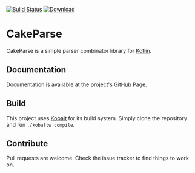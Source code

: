 [![Build Status](https://travis-ci.org/sargunster/cakeparse.svg?branch=master)](https://travis-ci.org/sargunster/cakeparse)
[![Download](https://api.bintray.com/packages/sargunster/maven/cakeparse/images/download.svg)](https://bintray.com/sargunster/maven/cakeparse/_latestVersion)

# CakeParse

CakeParse is a simple parser combinator library for [Kotlin](https://kotlinlang.org/).

## Documentation

Documentation is available at the project's [GitHub Page](http://sargunv.github.io/cakeparse/).

## Build

This project uses [Kobalt](http://beust.com/kobalt/) for its build system. Simply clone the repository and run `./kobaltw compile`.

## Contribute

Pull requests are welcome. Check the issue tracker to find things to work on.
